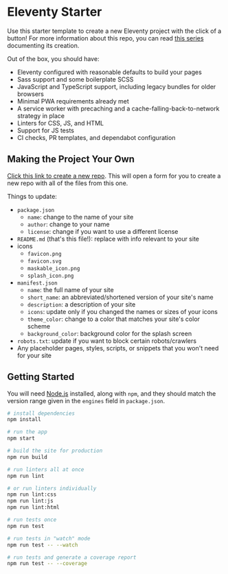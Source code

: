 # Eleventy Starter

Use this starter template to create a new Eleventy project with the click of a button! For more information about this repo, you can read [this series](https://sparkbox.com/foundry/how_to_build_github_starter_templates_for_Eleventy_to_make_your_projects_easier) documenting its creation.

Out of the box, you should have:

- Eleventy configured with reasonable defaults to build your pages
- Sass support and some boilerplate SCSS
- JavaScript and TypeScript support, including legacy bundles for older browsers
- Minimal PWA requirements already met
- A service worker with precaching and a cache-falling-back-to-network strategy in place
- Linters for CSS, JS, and HTML
- Support for JS tests
- CI checks, PR templates, and dependabot configuration

## Making the Project Your Own

[Click this link to create a new repo](https://github.com/dustin-jw/eleventy-starter/generate). This will open a form for you to create a new repo with all of the files from this one.

Things to update:

- `package.json`
  - `name`: change to the name of your site
  - `author`: change to your name
  - `license`: change if you want to use a different license
- `README.md` (that's this file!): replace with info relevant to your site
- icons
  - `favicon.png`
  - `favicon.svg`
  - `maskable_icon.png`
  - `splash_icon.png`
- `manifest.json`
  - `name`: the full name of your site
  - `short_name`: an abbreviated/shortened version of your site's name
  - `description`: a description of your site
  - `icons`: update only if you changed the names or sizes of your icons
  - `theme_color`: change to a color that matches your site's color scheme
  - `background_color`: background color for the splash screen
- `robots.txt`: update if you want to block certain robots/crawlers
- Any placeholder pages, styles, scripts, or snippets that you won't need for your site

## Getting Started

You will need [Node.js](https://nodejs.org/en/) installed, along with `npm`, and they should match the version range given in the `engines` field in `package.json`.

```sh
# install dependencies
npm install

# run the app
npm start

# build the site for production
npm run build

# run linters all at once
npm run lint

# or run linters individually
npm run lint:css
npm run lint:js
npm run lint:html

# run tests once
npm run test

# run tests in "watch" mode
npm run test -- --watch

# run tests and generate a coverage report
npm run test -- --coverage
```
